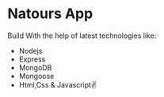 # Natours App

Build With the help of latest technologies like:

- Nodejs
- Express
- MongoDB
- Mongoose
- Html,Css & Javascript✌
